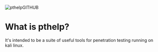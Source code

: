 ![pthelpGITHUB](https://user-images.githubusercontent.com/92309458/136797595-7f9b357d-44ec-4e51-b82a-d554a069cf15.png)
# What is pthelp?
It's intended to be a suite of useful tools for penetration testing running on kali linux.
